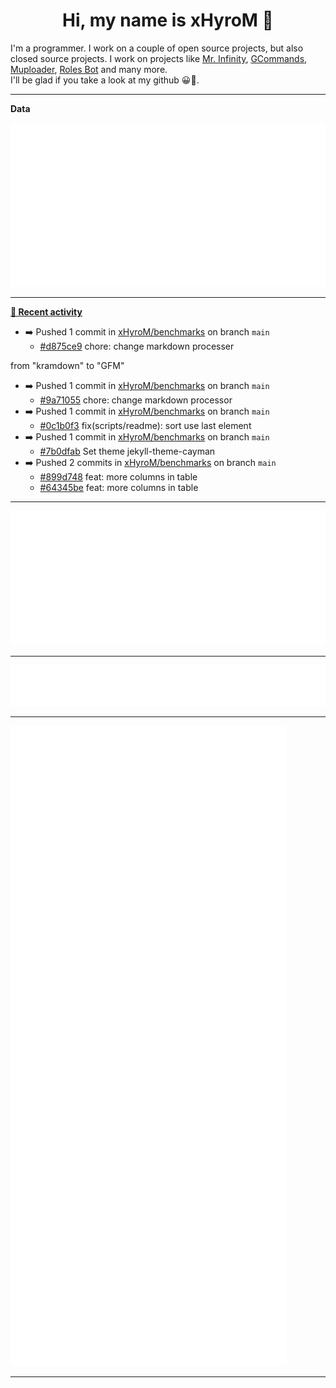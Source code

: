 <p align="center">
    <!-- <img src="https://avatars.githubusercontent.com/u/56601352" width="192" alt="hyro's pfp" /> -->
    <h1 align="center">Hi, my name is xHyroM 👋</h1>
</p>

I'm a programmer. I work on a couple of open source projects, but also closed source projects. I work on projects like [Mr. Infinity](https://discord.com/oauth2/authorize?client_id=720321585625694239&scope=bot%20applications.commands&permissions=8&redirect_uri=https://blobs.gq/imanager&prompt=consent&response_type=code), [GCommands](https://github.com/Garlic-Team/GCommands), [Muploader](https://github.com/xHyroM/Muploader), [Roles Bot](https://github.com/xHyroM/roles-bot) and many more.  
I'll be glad if you take a look at my github 😀👀.

___
**Data**

<img src="https://github.com/xHyroM/xHyroM/blob/master/.cache/base.svg">

___

**[📰 Recent activity](https://github.com/xHyroM)**
* ➡️ Pushed 1 commit in [xHyroM/benchmarks](https://github.com/xHyroM/benchmarks) on branch `main`
  * [#d875ce9](https://github.com/xHyroM/benchmarks/commit/d875ce9) chore: change markdown processer

from &#34;kramdown&#34; to &#34;GFM&#34;
* ➡️ Pushed 1 commit in [xHyroM/benchmarks](https://github.com/xHyroM/benchmarks) on branch `main`
  * [#9a71055](https://github.com/xHyroM/benchmarks/commit/9a71055) chore: change markdown processor
* ➡️ Pushed 1 commit in [xHyroM/benchmarks](https://github.com/xHyroM/benchmarks) on branch `main`
  * [#0c1b0f3](https://github.com/xHyroM/benchmarks/commit/0c1b0f3) fix(scripts/readme): sort use last element
* ➡️ Pushed 1 commit in [xHyroM/benchmarks](https://github.com/xHyroM/benchmarks) on branch `main`
  * [#7b0dfab](https://github.com/xHyroM/benchmarks/commit/7b0dfab) Set theme jekyll-theme-cayman
* ➡️ Pushed 2 commits in [xHyroM/benchmarks](https://github.com/xHyroM/benchmarks) on branch `main`
  * [#899d748](https://github.com/xHyroM/benchmarks/commit/899d748) feat: more columns in table
  * [#64345be](https://github.com/xHyroM/benchmarks/commit/64345be) feat: more columns in table


___

<img src="https://github.com/xHyroM/xHyroM/blob/master/.cache/isocalendar.svg">

___

<img src="https://github.com/xHyroM/xHyroM/blob/master/.cache/languages.svg">

___

<img src="https://github.com/xHyroM/xHyroM/blob/master/.cache/achievements.svg">

___
